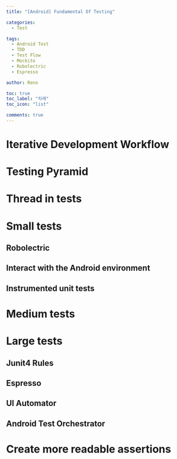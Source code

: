 ```yaml
---
title: "[Android] Fundamental Of Testing"

categories:
  - Test

tags:
  - Android Test
  - TDD
  - Test Flow
  - Mockito
  - Robolectric
  - Espresso

author: Reno

toc: true
toc_label: "차례"
toc_icon: "list"

comments: true
---
```


# Iterative Development Workflow

# Testing Pyramid

# Thread in tests

# Small tests
## Robolectric
## Interact with the Android environment
## Instrumented unit tests

# Medium tests

# Large tests
## Junit4 Rules
## Espresso
## UI Automator
## Android Test Orchestrator

# Create more readable assertions
